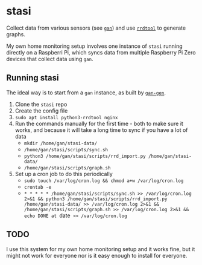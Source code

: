 # stasi

Collect data from various sensors (see [`gan`](https://github.com/ibz/gan)) and use [`rrdtool`](https://oss.oetiker.ch/rrdtool/doc/rrdtool.en.html) to generate graphs.

My own home monitoring setup involves one instance of `stasi` running directly on a Raspberri Pi, which syncs data from multiple Raspberry Pi Zero devices that collect data using `gan`.

## Running stasi

The ideal way is to start from a `gan` instance, as built by [`gan-gen`](https://github.com/ibz/gan-gen).

1. Clone the `stasi` repo
1. Create the config file
1. `sudo apt install python3-rrdtool nginx`
1. Run the commands manually for the first time - both to make sure it works, and because it will take a long time to sync if you have a lot of data
   * `mkdir /home/gan/stasi-data/`
   * `/home/gan/stasi/scripts/sync.sh`
   * `python3 /home/gan/stasi/scripts/rrd_import.py /home/gan/stasi-data/`
   * `/home/gan/stasi/scripts/graph.sh`
1. Set up a cron job to do this periodically
   * `sudo touch /var/log/cron.log && chmod a+w /var/log/cron.log`
   * `crontab -e`
   * `* * * * * /home/gan/stasi/scripts/sync.sh >> /var/log/cron.log 2>&1 && python3 /home/gan/stasi/scripts/rrd_import.py /home/gan/stasi-data/ >> /var/log/cron.log 2>&1 && /home/gan/stasi/scripts/graph.sh >> /var/log/cron.log 2>&1 && echo DONE at `date` >> /var/log/cron.log`

## TODO

I use this system for my own home monitoring setup and it works fine, but it might not work for everyone nor is it easy enough to install for everyone.
